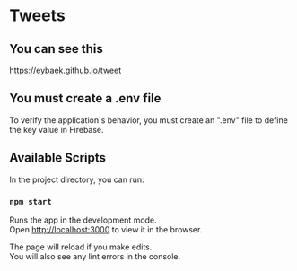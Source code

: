 # Tweets

## You can see this
https://eybaek.github.io/tweet

## You must create a .env file
To verify the application's behavior, you must create an ".env" file to define the key value in Firebase.

## Available Scripts

In the project directory, you can run:

### `npm start`

Runs the app in the development mode.\
Open [http://localhost:3000](http://localhost:3000) to view it in the browser.

The page will reload if you make edits.\
You will also see any lint errors in the console.

